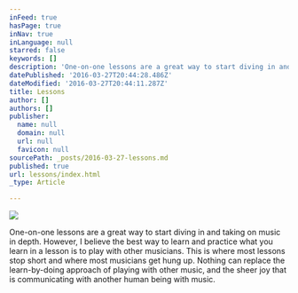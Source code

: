 ```yaml
---
inFeed: true
hasPage: true
inNav: true
inLanguage: null
starred: false
keywords: []
description: 'One-on-one lessons are a great way to start diving in and taking on music in depth. However, I believe the best way to learn and practice what you learn in a lesson is to play with other musicians. This is where most lessons stop short and where most musicians get hung up. Nothing can replace the learn-by-doing approach of playing with other music, and the sheer joy that is communicating with another human being with music. '
datePublished: '2016-03-27T20:44:28.486Z'
dateModified: '2016-03-27T20:44:11.287Z'
title: Lessons
author: []
authors: []
publisher:
  name: null
  domain: null
  url: null
  favicon: null
sourcePath: _posts/2016-03-27-lessons.md
published: true
url: lessons/index.html
_type: Article

---
```

![](https://the-grid-user-content.s3-us-west-2.amazonaws.com/b73670a2-fdbe-4025-8491-5ce1098077a5.jpg)

One-on-one lessons are a great way to start diving in and taking on music in depth. However, I believe the best way to learn and practice what you learn in a lesson is to play with other musicians. This is where most lessons stop short and where most musicians get hung up. Nothing can replace the learn-by-doing approach of playing with other music, and the sheer joy that is communicating with another human being with music.